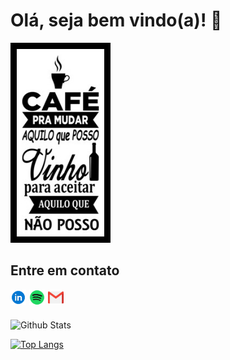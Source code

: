 # **Olá, seja bem vindo(a)!** 👋

<img style="border: 10px solid black" alt="Rauan Ishida Sanfelice | Mail" width="140px" height="300px" src="https://raw.githubusercontent.com/rauanisanfelice/rauanisanfelice/master/img/cafevinho.jpeg" />

## **Entre em contato**

<a href="https://www.linkedin.com/in/rauan-ishida-sanfelice/">
  <img align="left" alt="Rauan Ishida Sanfelice | Spotify" width="25px" height="25px" style="margin-right:5px" src="https://raw.githubusercontent.com/rauanisanfelice/rauanisanfelice/master/img/linkedin.png" />
</a>
<a href="https://open.spotify.com/user/12157945755">
  <img align="left" alt="Rauan Ishida Sanfelice | Spotify" width="25px" height="25px" style="margin-right:5px" src="https://raw.githubusercontent.com/rauanisanfelice/rauanisanfelice/master/img/spotify.png" />
</a>
<a href="mailto:rauan.sanfelice@gmail.com">
  <img align="left" alt="Rauan Ishida Sanfelice | Mail" width="25px" height="25px" src="https://raw.githubusercontent.com/rauanisanfelice/rauanisanfelice/master/img/gmail.png" />
</a><br><br>



![Github Stats](https://github-readme-stats.vercel.app/api?username=rauanisanfelice&count_private=true&hide=issues&show_icons=true&theme=gotham)

[![Top Langs](https://github-readme-stats.vercel.app/api/top-langs/?username=rauanisanfelice&layout=compact&theme=gotham)](https://github.com/anuraghazra/github-readme-stats)
